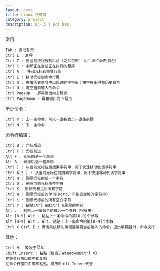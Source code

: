 ```yaml
---
layout: post
title: Linux 快捷键
category: project
description: 03-15 | Hot key.
---
```


常用:

    Tab : 自动补齐
    Ctrl L ：清屏
    Ctrl Z : 把当前进程放到后台（之后可用''fg''命令回到前台）
    Ctrl C : 中断正在当前正在执行的程序
    Ctrl A ： 移动光标到命令行首
    Ctrl E : 移动光标到命令行尾
    Ctrl R : 再按历史命令中出现过的字符串：按字符串寻找历史命令
    Ctrl U : 清空当前键入的命令
    Ctrl PageUp : 屏幕输出向上翻页
    Ctrl PageDown : 屏幕输出向下翻页


历史命令：

    Ctrl P : 上一条命令，可以一直按表示一直往前翻
    Ctrl N : 下一条命令    

命令行编辑：

    Ctrl B : 光标后退
    Ctrl F : 光标前进
    Alt F : 光标前进一个单词
    Alt B : 光标后退一格单词
    Ctrl ] : 从当前光标往后搜索字符串，用于快速移动到该字符串
    Ctrl Alt ] : 从当前光标往前搜索字符串，用于快速移动到该字符串
    Ctrl H : 删除光标的前一个字符
    Ctrl D : 删除当前光标所在字符
    Ctrl K ：删除光标之后所有字符
    Ctrl W : 删除光标前的单词(Word, 不包含空格的字符串)
    Ctrl \ : 删除光标前的所有空白字符
    Ctrl Y : 粘贴Ctrl W或Ctrl K删除的内容
    Alt . : 粘贴上一条命令的最后一个参数（很有用）
    Alt [0-9] Alt . 粘贴上一条命令的第[0-9]个参数
    Alt [0-9] Alt . Alt. 粘贴上上一条命令的第[0-9]个参数
    Ctrl X Ctrl E : 调出系统默认编辑器编辑当前输入的命令，退出编辑器时，命令执行

其他：

    Ctrl M ：等效于回车    
    Shift Insert : 粘贴（相当于Windows的Ctrl V）
    在命令行窗口选中即复制
    在命令行窗口中键即粘贴，可用Shift Insert代替
